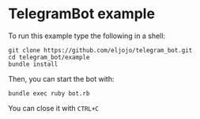 TelegramBot example
==================

To run this example type the following in a shell:

```
git clone https://github.com/eljojo/telegram_bot.git
cd telegram_bot/example
bundle install
```

Then, you can start the bot with:
```
bundle exec ruby bot.rb
```

You can close it with ``CTRL+C``
